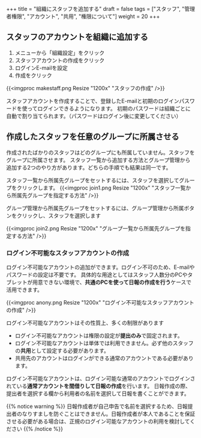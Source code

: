 +++
title = "組織にスタッフを追加する"
draft = false
tags = ["スタッフ", "管理者権限", "アカウント", "共用", "権限について"]
weight = 20
+++


## スタッフのアカウントを組織に追加する

1. メニューから「組織設定」をクリック
1. スタッフアカウントの作成をクリック
1. ログインE-mailを設定
1. 作成をクリック

{{<imgproc makestaff.png Resize "1200x" "スタッフの作成" />}}

スタッフアカウントを作成することで、登録したE-mailと初期のログインパスワードを使ってログインできるようになります。
初期のパスワードは組織ごとに自動で割り当てられます。（パスワードはログイン後に変更してください）

## 作成したスタッフを任意のグループに所属させる

作成されたばかりのスタッフはどのグループにも所属していません。スタッフをグループに所属させます。
スタッフ一覧から追加する方法とグループ管理から追加する2つのやり方があります。どちらの手順でも結果は同一です。

スタッフ一覧から所属先グループをセットするには、スタッフを選択してグループをクリックします。
{{<imgproc join1.png Resize "1200x" "スタッフ一覧から所属先グループを指定する方法" />}}

グループ管理から所属先グループをセットするには、グループ管理から所属ボタンをクリックし、スタッフを選択します

{{<imgproc join2.png Resize "1200x" "グループ一覧から所属先グループを指定する方法" />}}

### ログイン不可能なスタッフアカウントの作成

ログイン不可能なアカウントの追加ができます。ログイン不可のため、E-mailやパスワードの設定は不要です。
具体的な用途としてはスタッフ人数分のPCやタブレットが用意できない環境で、**共通のPCを使って日報の作成を行う**ケースで活用できます。

{{<imgproc anony.png Resize "1200x" "ログイン不可能なスタッフアカウントの作成" />}}

ログイン不可能なアカウントはその性質上、多くの制限があります

- ログイン不可能なアカウントは権限の設定が**提出のみ**で固定されます。
- ログイン不可能なアカウントは単体では利用できません。必ず他のスタッフの**共用**として設定する必要があります。
- 共用先のアカウントはログインができる通常のアカウントである必要があります。

ログイン不可能なアカウントは、ログイン可能な通常のアカウントでログインされている**通常アカウントを間借りして日報の作成**を行います。
日報作成の際、提出者を選択する欄から利用者の名前を選択して日報を書くことができます。

{{% notice warning %}}
日報作成者が自己申告で名前を選択するため、日報提出者のなりすましを防ぐことはできません。日報作成者が本人であることを保証させる必要がある場合は、正規のログイン可能なアカウントの利用を検討してください
{{% /notice %}}
